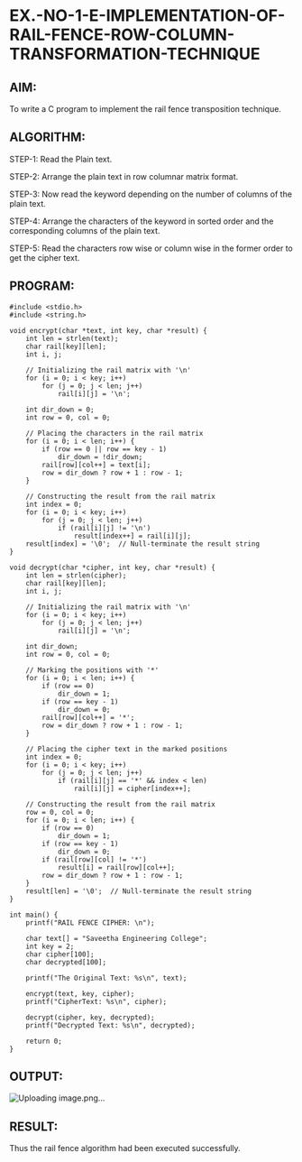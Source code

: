 # EX.-NO-1-E-IMPLEMENTATION-OF-RAIL-FENCE-ROW-COLUMN-TRANSFORMATION-TECHNIQUE

## AIM:
  To write a C program to implement the rail fence transposition technique.
  
## ALGORITHM:

STEP-1: Read the Plain text.

STEP-2: Arrange the plain text in row columnar matrix format.

STEP-3: Now read the keyword depending on the number of columns of the plain text.

STEP-4: Arrange the characters of the keyword in sorted order and the corresponding columns of the plain text.

STEP-5: Read the characters row wise or column wise in the former order to get the cipher text.

## PROGRAM:
```
#include <stdio.h>
#include <string.h>

void encrypt(char *text, int key, char *result) {
    int len = strlen(text);
    char rail[key][len];
    int i, j;
    
    // Initializing the rail matrix with '\n'
    for (i = 0; i < key; i++)
        for (j = 0; j < len; j++)
            rail[i][j] = '\n';

    int dir_down = 0;
    int row = 0, col = 0;

    // Placing the characters in the rail matrix
    for (i = 0; i < len; i++) {
        if (row == 0 || row == key - 1)
            dir_down = !dir_down;
        rail[row][col++] = text[i];
        row = dir_down ? row + 1 : row - 1;
    }

    // Constructing the result from the rail matrix
    int index = 0;
    for (i = 0; i < key; i++)
        for (j = 0; j < len; j++)
            if (rail[i][j] != '\n')
                result[index++] = rail[i][j];
    result[index] = '\0';  // Null-terminate the result string
}

void decrypt(char *cipher, int key, char *result) {
    int len = strlen(cipher);
    char rail[key][len];
    int i, j;

    // Initializing the rail matrix with '\n'
    for (i = 0; i < key; i++)
        for (j = 0; j < len; j++)
            rail[i][j] = '\n';

    int dir_down;
    int row = 0, col = 0;

    // Marking the positions with '*'
    for (i = 0; i < len; i++) {
        if (row == 0)
            dir_down = 1;
        if (row == key - 1)
            dir_down = 0;
        rail[row][col++] = '*';
        row = dir_down ? row + 1 : row - 1;
    }

    // Placing the cipher text in the marked positions
    int index = 0;
    for (i = 0; i < key; i++)
        for (j = 0; j < len; j++)
            if (rail[i][j] == '*' && index < len)
                rail[i][j] = cipher[index++];

    // Constructing the result from the rail matrix
    row = 0, col = 0;
    for (i = 0; i < len; i++) {
        if (row == 0)
            dir_down = 1;
        if (row == key - 1)
            dir_down = 0;
        if (rail[row][col] != '*')
            result[i] = rail[row][col++];
        row = dir_down ? row + 1 : row - 1;
    }
    result[len] = '\0';  // Null-terminate the result string
}

int main() {
    printf("RAIL FENCE CIPHER: \n");

    char text[] = "Saveetha Engineering College";
    int key = 2;
    char cipher[100];
    char decrypted[100];

    printf("The Original Text: %s\n", text);

    encrypt(text, key, cipher);
    printf("CipherText: %s\n", cipher);

    decrypt(cipher, key, decrypted);
    printf("Decrypted Text: %s\n", decrypted);

    return 0;
}
```
## OUTPUT:
![Uploading image.png…]()

## RESULT:
  Thus the rail fence algorithm had been executed successfully.
